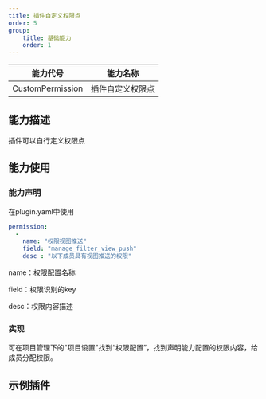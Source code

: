 ```yaml
---
title: 插件自定义权限点
order: 5
group:
    title: 基础能力
    order: 1
---
```


| 能力代号         | 能力名称         |
| ---------------- | ---------------- |
| CustomPermission | 插件自定义权限点 |

## 能力描述

插件可以自行定义权限点



## 能力使用

### 能力声明

在plugin.yaml中使用

```yaml
permission:
  -
    name: "权限视图推送"
    field: "manage_filter_view_push"
    desc : "以下成员具有视图推送的权限"
```

name：权限配置名称

field：权限识别的key

desc：权限内容描述



### 实现

可在项目管理下的"项目设置"找到“权限配置”，找到声明能力配置的权限内容，给成员分配权限。





## 示例插件


